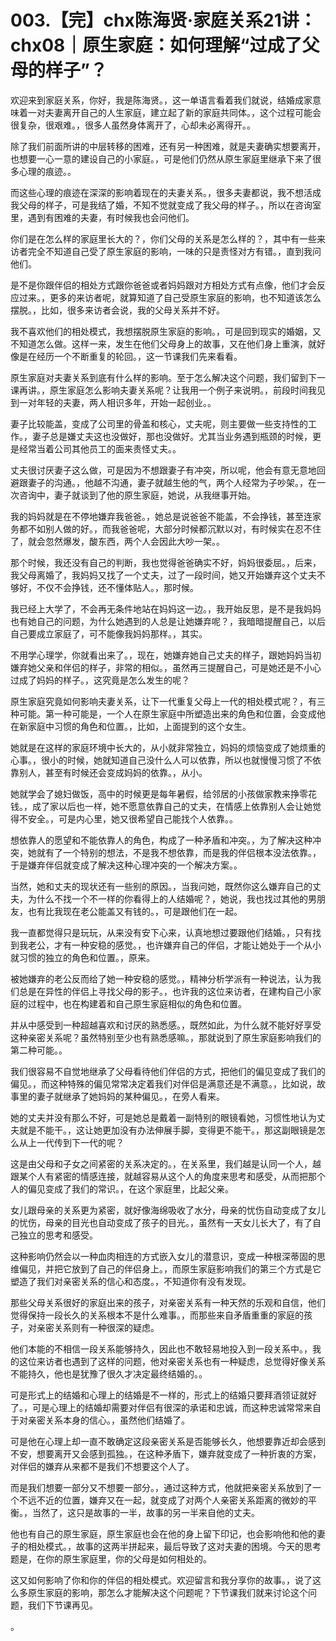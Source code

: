# 003.【完】chx陈海贤·家庭关系21讲：chx08｜原生家庭：如何理解“过成了父母的样子”？

欢迎来到家庭关系，你好，我是陈海贤。，这一单语言看着我们就说，结婚成家意味着一对夫妻离开自己的人生家庭，建立起了新的家庭共同体。，这个过程可能会很复杂，很艰难。，很多人虽然身体离开了，心却未必离得开。。

除了我们前面所讲的中层转移的困难，还有另一种困难，就是夫妻确实想要离开，也想要一心一意的建设自己的小家庭。，可是他们仍然从原生家庭里继承下来了很多心理的痕迹。。

而这些心理的痕迹在深深的影响着现在的夫妻关系。，很多夫妻都说，我不想活成我父母的样子，可是我结了婚，不知不觉就变成了我父母的样子。，所以在咨询室里，遇到有困难的夫妻，有时候我也会问他们。

你们是在怎么样的家庭里长大的？，你们父母的关系是怎么样的？，其中有一些来访者完全不知道自己受了原生家庭的影响，一味的只是责怪对方有错。，直到我问他们。

是不是你跟伴侣的相处方式跟你爸爸或者妈妈跟对方相处方式有点像，他们才会反应过来。，更多的来访者呢，就算知道了自己受原生家庭的影响，也不知道该怎么摆脱。，比如，很多来访者会说，我的父母关系并不好。

我不喜欢他们的相处模式，我想摆脱原生家庭的影响。，可是回到现实的婚姻，又不知道怎么做。这样一来，发生在他们父母身上的故事，又在他们身上重演，就好像是在经历一个不断重复的轮回。，这一节课我们先来看看。

原生家庭对夫妻关系到底有什么样的影响。至于怎么解决这个问题，我们留到下一课再讲。，原生家庭怎么影响夫妻关系呢？让我用一个例子来说明。，前段时间我见到一对年轻的夫妻，两人相识多年，开始一起创业。。

妻子比较能盖，变成了公司里的骨盖和核心，丈夫呢，则主要做一些支持性的工作。，妻子总是嫌丈夫这也没做好，那也没做好。尤其当业务遇到瓶颈的时候，更是经常当着公司其他员工的面来责怪丈夫。。

丈夫很讨厌妻子这么做，可是因为不想跟妻子有冲突，所以呢，他会有意无意地回避跟妻子的沟通。，他越不沟通，妻子就越生他的气，两个人经常为子吵架。，在一次咨询中，妻子就谈到了他的原生家庭，她说，从我继事开始。

我的妈妈就是在不停地嫌弃我爸爸。，她总是说爸爸不能盖，不会挣钱，甚至连家务都不如别人做的好。，而我爸爸呢，大部分时候都沉默以对，有时候实在忍不住了，就会忽然爆发，酸东西，两个人会因此大吵一架。。

那个时候，我还没有自己的判断，我也觉得爸爸确实不好，妈妈很委屈。，后来，我父母离婚了，我妈妈又找了一个丈夫，过了一段时间，她又开始嫌弃这个丈夫不够好，不仅不会挣钱，还不懂体贴人。，那时候。

我已经上大学了，不会再无条件地站在妈妈这一边。，我开始反思，是不是我妈妈也有她自己的问题，为什么她遇到的人总是让她嫌弃呢？，我暗暗提醒自己，以后自己要成立家庭了，可不能像我妈妈那样。，其实。

不用学心理学，你就看出来了。，现在，她嫌弃她自己丈夫的样子，跟她妈妈当初嫌弃她父亲和伴侣的样子，非常的相似。，虽然再三提醒自己，可是她还是不小心过成了妈妈的样子。，这究竟是怎么发生的呢？

原生家庭究竟如何影响夫妻关系，让下一代重复父母上一代的相处模式呢？，有三种可能。第一种可能是，一个人在原生家庭中所塑造出来的角色和位置，会变成他在新家庭中习惯的角色和位置。，比如，上面提到的这个女生。

她就是在这样的家庭环境中长大的，从小就非常独立，妈妈的烦恼变成了她烦重的心事。，很小的时候，她就知道自己没什么人可以依靠，所以也就慢慢习惯了不依靠别人，甚至有时候还会变成妈妈的依靠。，从小。

她就学会了媳妇做饭，高中的时候更是每年暑假，给邻居的小孩做家教来挣零花钱。，成了家以后也一样，她不愿意依靠自己的丈夫，在情感上依靠别人会让她觉得不安全。，可是内心里，她又很希望自己能找个人依靠。。

想依靠人的愿望和不能依靠人的角色，构成了一种矛盾和冲突。，为了解决这种冲突，她就有了一个特别的想法，不是我不想依靠，而是我的伴侣根本没法依靠。，于是嫌弃伴侣就变成了解决这种心理冲突的一个解决方案。。

当然，她和丈夫的现状还有一些别的原因。，当我问她，既然你这么嫌弃自己的丈夫，为什么不找一个不一样的你看得上的人结婚呢？，她说，我也找过其他的男朋友，也有比我现在老公能盖又有钱的。，可是跟他们在一起。

我一直都觉得只是玩玩，从来没有安下心来，认真地想过要跟他们结婚。，只有找到我老公，才有一种安稳的感觉。，也许嫌弃自己的伴侣，才能让她处于一个从小就习惯的独立的角色和位置。，原来。

被她嫌弃的老公反而给了她一种安稳的感觉。，精神分析学派有一种说法，认为我们总是在异性的伴侣上寻找父母的影子。，也许我的这位来访者，在建构自己小家庭的过程中，也在构建着和自己原生家庭相似的角色和位置。

并从中感受到一种超越喜欢和讨厌的熟悉感。，既然如此，为什么就不能好好享受这种亲密关系呢？虽然特别至少也有熟悉感嘛。，那就说到了原生家庭影响我们的第二种可能。。

我们很容易不自觉地继承了父母看待他们伴侣的方式，把他们的偏见变成了我们的偏见。，而这种特殊的偏见常常决定着我们对伴侣是满意还是不满意。，比如说，故事里的妻子就继承了她妈妈的某种偏见。，在旁人看来。

她的丈夫并没有那么不好，可是她总是戴着一副特别的眼镜看她，习惯性地认为丈夫就是不能干。，这让她更加没有办法伸展手脚，变得更不能干。，那这副眼镜是怎么从上一代传到下一代的呢？

这是由父母和子女之间紧密的关系决定的。，在关系里，我们越是认同一个人，越跟某个人有紧密的情感连接，就越容易从这个人的角度来思考和感受，从而把那个人的偏见变成了我们的常识。，在这个家庭里，比起父亲。

女儿跟母亲的关系更为紧密，就好像海绵吸收了水分，母亲的忧伤自动变成了女儿的忧伤，母亲的目光也自动变成了孩子的目光。，虽然有一天女儿长大了，有了自己独立的思考和感受。

这种影响仍然会以一种血肉相连的方式嵌入女儿的潜意识，变成一种根深蒂固的思维偏见，并把它放到了自己的伴侣身上。，而原生家庭影响我们的第三个方式是它塑造了我们对亲密关系的信心和态度。，不知道你有没有发现。

那些父母关系很好的家庭出来的孩子，对亲密关系有一种天然的乐观和自信，他们觉得保持一段长久的关系根本不是什么难事。，而那些来自矛盾重重的家庭的孩子，对亲密关系则有一种很深的疑虑。

他们本能的不相信一段关系能够持久，因此也不敢轻易地投入到一段关系中。，我的这位来访者也遇到了这样的问题，他对亲密关系也有一种疑虑，总觉得好像关系不能持久，他也是犹豫了很久才决定最终结婚的。。

可是形式上的结婚和心理上的结婚是不一样的，形式上的结婚只要拜酒领证就好了。，可是心理上的结婚却需要对伴侣有很深的承诺和忠诚，而这种忠诚常常来自于对亲密关系本身的信心。，虽然他们结婚了。

可是他在心理上却一直不敢确定这段亲密关系是否能够长久，他想要靠近却会感到不安，想要离开又会感到孤独。，在这种矛盾下，嫌弃就变成了一种折衷的方案，对伴侣的嫌弃从来都不是我们不想要这个人了。

而是我们想要一部分又不想要一部分。，通过这种方式，他就把亲密关系放到了一个不远不近的位置，嫌弃又在一起，就变成了对两个人亲密关系距离的微妙的平衡。，当然了，这只是故事的一半，故事的另一半来自他的丈夫。

他也有自己的原生家庭，原生家庭也会在他的身上留下印记，也会影响他和他的妻子的相处模式。，故事的这两半拼起来，最后导致了这对夫妻的困境。今天的思考题是，在你的原生家庭里，你的父母是如何相处的。

这又如何影响了你和你的伴侣的相处模式。欢迎留言和我分享你的故事。，说了这么多原生家庭的影响，那怎么才能解决这个问题呢？下节课我们就来讨论这个问题，我们下节课再见。

。